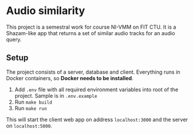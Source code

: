 # Audio similarity

This project is a semestral work for course NI-VMM on FIT CTU. It is a Shazam-like app that returns a set of similar audio tracks for an audio query.

## Setup

The project consists of a server, database and client. Everything runs in Docker containers, so **Docker needs to be installed**.

1. Add `.env` file with all required environment variables into root of the project. Sample is in `.env.example`
2. Run `make build`
3. Run `make run`

This will start the client web app on address `localhost:3000` and the server on `localhost:5000`.
